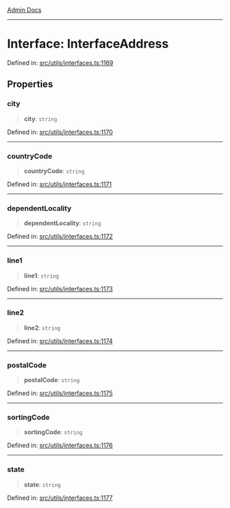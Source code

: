 [Admin Docs](/)

***

# Interface: InterfaceAddress

Defined in: [src/utils/interfaces.ts:1169](https://github.com/PalisadoesFoundation/talawa-admin/blob/main/src/utils/interfaces.ts#L1169)

## Properties

### city

> **city**: `string`

Defined in: [src/utils/interfaces.ts:1170](https://github.com/PalisadoesFoundation/talawa-admin/blob/main/src/utils/interfaces.ts#L1170)

***

### countryCode

> **countryCode**: `string`

Defined in: [src/utils/interfaces.ts:1171](https://github.com/PalisadoesFoundation/talawa-admin/blob/main/src/utils/interfaces.ts#L1171)

***

### dependentLocality

> **dependentLocality**: `string`

Defined in: [src/utils/interfaces.ts:1172](https://github.com/PalisadoesFoundation/talawa-admin/blob/main/src/utils/interfaces.ts#L1172)

***

### line1

> **line1**: `string`

Defined in: [src/utils/interfaces.ts:1173](https://github.com/PalisadoesFoundation/talawa-admin/blob/main/src/utils/interfaces.ts#L1173)

***

### line2

> **line2**: `string`

Defined in: [src/utils/interfaces.ts:1174](https://github.com/PalisadoesFoundation/talawa-admin/blob/main/src/utils/interfaces.ts#L1174)

***

### postalCode

> **postalCode**: `string`

Defined in: [src/utils/interfaces.ts:1175](https://github.com/PalisadoesFoundation/talawa-admin/blob/main/src/utils/interfaces.ts#L1175)

***

### sortingCode

> **sortingCode**: `string`

Defined in: [src/utils/interfaces.ts:1176](https://github.com/PalisadoesFoundation/talawa-admin/blob/main/src/utils/interfaces.ts#L1176)

***

### state

> **state**: `string`

Defined in: [src/utils/interfaces.ts:1177](https://github.com/PalisadoesFoundation/talawa-admin/blob/main/src/utils/interfaces.ts#L1177)

